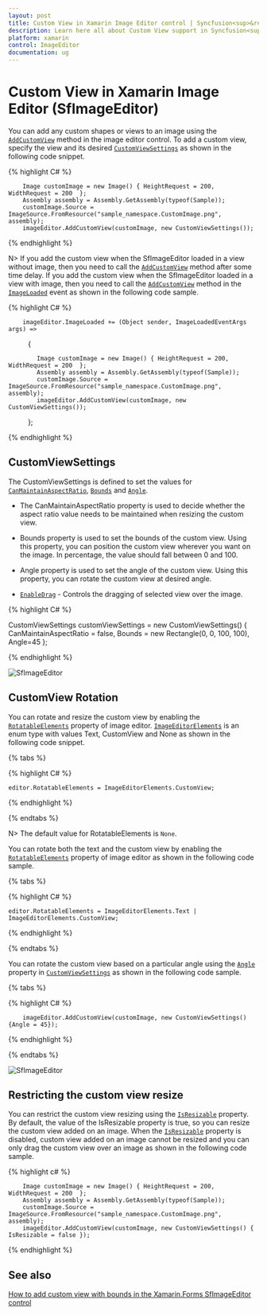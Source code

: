 ```yaml
---
layout: post
title: Custom View in Xamarin Image Editor control | Syncfusion<sup>&reg;</sup>
description: Learn here all about Custom View support in Syncfusion<sup>&reg;</sup> Xamarin Image Editor (SfImageEditor) control and more.
platform: xamarin
control: ImageEditor
documentation: ug
---
```


# Custom View in Xamarin Image Editor (SfImageEditor)

You can add any custom shapes or views to an image using the [`AddCustomView`](https://help.syncfusion.com/cr/xamarin/Syncfusion.SfImageEditor.XForms.SfImageEditor.html#Syncfusion_SfImageEditor_XForms_SfImageEditor_AddCustomView_System_Object_Syncfusion_SfImageEditor_XForms_CustomViewSettings_) method in the image editor control. To add a custom view, specify the view and its desired [`CustomViewSettings`](https://help.syncfusion.com/cr/xamarin/Syncfusion.SfImageEditor.XForms.CustomViewSettings.html) as shown in the following code snippet.

{% highlight C# %}

        Image customImage = new Image() { HeightRequest = 200, WidthRequest = 200  };
        Assembly assembly = Assembly.GetAssembly(typeof(Sample));
        customImage.Source = ImageSource.FromResource("sample_namespace.CustomImage.png", assembly);
        imageEditor.AddCustomView(customImage, new CustomViewSettings());
  
{% endhighlight %}

N> If you add the custom view when the SfImageEditor loaded in a view without image, then you need to call the [`AddCustomView`](https://help.syncfusion.com/cr/xamarin/Syncfusion.SfImageEditor.XForms.SfImageEditor.html#Syncfusion_SfImageEditor_XForms_SfImageEditor_AddCustomView_System_Object_Syncfusion_SfImageEditor_XForms_CustomViewSettings_) method after some time delay. If you add the custom view when the SfImageEditor loaded in a view with image, then you need to call the [`AddCustomView`](https://help.syncfusion.com/cr/xamarin/Syncfusion.SfImageEditor.XForms.SfImageEditor.html#Syncfusion_SfImageEditor_XForms_SfImageEditor_AddCustomView_System_Object_Syncfusion_SfImageEditor_XForms_CustomViewSettings_) method in the [`ImageLoaded`](https://help.syncfusion.com/cr/xamarin/Syncfusion.SfImageEditor.XForms.SfImageEditor.html#Syncfusion_SfImageEditor_XForms_SfImageEditor_ImageLoaded) event as shown in the following code sample.

{% highlight C# %}

        imageEditor.ImageLoaded += (Object sender, ImageLoadedEventArgs args) =>
          {
              
            Image customImage = new Image() { HeightRequest = 200, WidthRequest = 200  };
            Assembly assembly = Assembly.GetAssembly(typeof(Sample));
            customImage.Source = ImageSource.FromResource("sample_namespace.CustomImage.png", assembly);
            imageEditor.AddCustomView(customImage, new CustomViewSettings());
    
          };

{% endhighlight %}

## CustomViewSettings

The CustomViewSettings is defined to set the values for [`CanMaintainAspectRatio`](https://help.syncfusion.com/cr/xamarin/Syncfusion.SfImageEditor.XForms.CustomViewSettings.html#Syncfusion_SfImageEditor_XForms_CustomViewSettings_CanMaintainAspectRatio), [`Bounds`](https://help.syncfusion.com/cr/xamarin/Syncfusion.SfImageEditor.XForms.CustomViewSettings.html#Syncfusion_SfImageEditor_XForms_CustomViewSettings_Bounds) and [`Angle`](https://help.syncfusion.com/cr/xamarin/Syncfusion.SfImageEditor.XForms.CustomViewSettings.html#Syncfusion_SfImageEditor_XForms_CustomViewSettings_Angle).

* The CanMaintainAspectRatio property is used to decide whether the aspect ratio value needs to be maintained when resizing the custom view.

* Bounds property is used to set the bounds of the custom view. Using this property, you can position the custom view wherever you want on the image. In percentage, the value should fall between 0 and 100.

* Angle property is used to set the angle of the custom view. Using this property, you can rotate the custom view at desired angle.

* [`EnableDrag`](https://help.syncfusion.com/cr/xamarin/Syncfusion.SfImageEditor.XForms.CustomViewSettings.html#Syncfusion_SfImageEditor_XForms_CustomViewSettings_EnableDrag) - Controls the dragging of selected view over the image.

{% highlight C# %}

CustomViewSettings customViewSettings = new CustomViewSettings()
{
    CanMaintainAspectRatio = false,
    Bounds = new Rectangle(0, 0, 100, 100),
    Angle=45
};

{% endhighlight %}

![SfImageEditor](ImageEditor_images/CustomView.png)

## CustomView Rotation

You can rotate and resize the custom view by enabling the [`RotatableElements`](https://help.syncfusion.com/cr/xamarin/Syncfusion.SfImageEditor.XForms.SfImageEditor.html#Syncfusion_SfImageEditor_XForms_SfImageEditor_RotatableElements) property of image editor. [`ImageEditorElements`](https://help.syncfusion.com/cr/xamarin/Syncfusion.SfImageEditor.XForms.ImageEditorElements.html) is an enum type with values Text, CustomView and None as shown in the following code snippet.

{% tabs %}

{% highlight C# %}

    editor.RotatableElements = ImageEditorElements.CustomView;   

{% endhighlight %}

{% endtabs %}

N> The default value for RotatableElements is `None`.

You can rotate both the text and the custom view by enabling the [`RotatableElements`](https://help.syncfusion.com/cr/xamarin/Syncfusion.SfImageEditor.XForms.SfImageEditor.html#Syncfusion_SfImageEditor_XForms_SfImageEditor_RotatableElements) property of image editor as shown in the following code sample.

{% tabs %}

{% highlight C# %}

    editor.RotatableElements = ImageEditorElements.Text | ImageEditorElements.CustomView;   

{% endhighlight %}

{% endtabs %}

You can rotate the custom view based on a particular angle using the [`Angle`](https://help.syncfusion.com/cr/xamarin/Syncfusion.SfImageEditor.XForms.CustomViewSettings.html#Syncfusion_SfImageEditor_XForms_CustomViewSettings_Angle) property in [`CustomViewSettings`](https://help.syncfusion.com/cr/xamarin/Syncfusion.SfImageEditor.XForms.CustomViewSettings.html) as shown in the following code sample. 

{% tabs %}

{% highlight C# %}

        imageEditor.AddCustomView(customImage, new CustomViewSettings(){Angle = 45});    

{% endhighlight %}

{% endtabs %}

![SfImageEditor](ImageEditor_images/rotation.jpg)

## Restricting the custom view resize

You can restrict the custom view resizing using the [`IsResizable`](https://help.syncfusion.com/cr/xamarin/Syncfusion.SfImageEditor.XForms.CustomViewSettings.html#Syncfusion_SfImageEditor_XForms_CustomViewSettings_IsResizable) property. By default, the value of the IsResizable property is true, so you can resize the custom view added on an image. When the [`IsResizable`](https://help.syncfusion.com/cr/xamarin/Syncfusion.SfImageEditor.XForms.CustomViewSettings.html#Syncfusion_SfImageEditor_XForms_CustomViewSettings_IsResizable) property is disabled, custom view added on an image cannot be resized and you can only drag the custom view over an image as shown in the following code sample.

{% highlight c# %}

        Image customImage = new Image() { HeightRequest = 200, WidthRequest = 200  };
        Assembly assembly = Assembly.GetAssembly(typeof(Sample));
        customImage.Source = ImageSource.FromResource("sample_namespace.CustomImage.png", assembly);
        imageEditor.AddCustomView(customImage, new CustomViewSettings() { IsResizable = false });

{% endhighlight %}

## See also

[How to add custom view with bounds in the Xamarin.Forms SfImageEditor control](https://support.syncfusion.com/kb/article/9150/how-to-add-custom-view-with-bounds-in-the-xamarin-forms-sfimageeditor-control)
